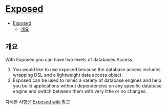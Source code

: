 # [Exposed](https://github.com/JetBrains/Exposed)

- [Exposed](#exposed)
  - [개요](#개요)

## 개요

With Exposed you can have two levels of databases Access.

1. You would like to use exposed because the database access includes wrapping DSL and a lightweight data access object.
2. Exposed can be used to mimic a variety of database engines and help you build applications without dependencies on any specific database engine and switch between them with very little or no changes.

자세한 사항은 [Exposed wiki](https://github.com/JetBrains/Exposed/wiki) 참고
